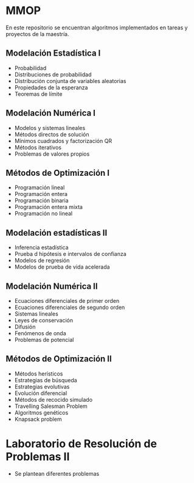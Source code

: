 # MMOP
En este repositorio se encuentran algoritmos implementados en tareas y proyectos de la maestría.

## Modelación Estadística I
- Probabilidad
- Distribuciones de probabilidad
- Distribución conjunta de variables aleatorias
- Propiedades de la esperanza
- Teoremas de límite

## Modelación Numérica I
- Modelos y sistemas lineales
- Métodos directos de solución
- Mínimos cuadrados y factorización QR
- Métodos iterativos
- Problemas de valores propios

## Métodos de Optimización I
- Programación lineal
- Programación entera
- Programación binaria
- Programación entera mixta
- Programación no lineal

## Modelación estadísticas II
- Inferencia estadística
- Prueba d hipótesis e intervalos de confianza
- Modelos de regresión
- Modelos de prueba de vida acelerada

## Modelación Numérica II
- Ecuaciones diferenciales de primer orden
- Ecuaciones diferenciales de segundo orden
- Sistemas lineales
- Leyes de conservación
- Difusión
- Fenómenos de onda
- Problemas de potencial

## Métodos de Optimización II
- Métodos herísticos
- Estrategias de búsqueda
- Estrategias evolutivas
- Evolución diferencial
- Métodos de recocido simulado
- Travelling Salesman Problem
- Algoritmos genéticos
- Knapsack problem
  
# Laboratorio de Resolución de Problemas II
- Se plantean diferentes problemas 

